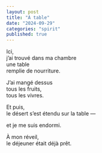 ```yaml
---
layout: post
title: "À table"
date: "2024-09-29"
categories: "spirit"
published: true
---
```



Ici,  
j’ai trouvé dans ma chambre  
une table  
remplie de nourriture.  

J’ai mangé dessus  
tous les fruits,  
tous les vivres.  

Et puis,  
le désert s’est étendu sur la table —  

et je me suis endormi.  

À mon réveil,  
le déjeuner était déjà prêt.  
